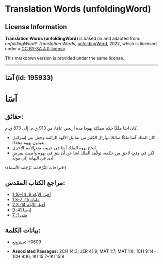 # Translation Words (unfoldingWord)

## License Information

**Translation Words (unfoldingWord)** is based on and adapted from: _unfoldingWord® Translation Words_, [unfoldingWord](https://unfoldingword.org/utw), 2022, which is licensed under a [CC BY-SA 4.0 license](https://creativecommons.org/licenses/by-sa/4.0/legalcode.en).

This markdown version is provided under the same license.



--------------------------------

## آسَا (id: 195933)

آسَا
====

حقائق:
------

كان آسَا ملكًا حكم مملكة يهوذا مدة أربعين عامًا، من 913 ق.م. إلى 873 ق.م.

* كان الملك آسَا ملكًا صالحًا، وأزال الكثير من تماثيل الآلهة الزائفة وجعل بني إسرائيل يعبدون يهوه مجددًا.
* أنجح يهوه الملك آسَا في حروبه ضد الأمم الأخرى.
* لكن في وقتٍ لاحق من حكمه، توقَّفَ الملك آسَا عن أن يثق في يهوه وأُصيبَ بمرضٍ أدى في النهاية إلى موته.

(اقتراحات التَّرْجَمَة: تَرْجَمَة الأسماء)

مراجع الكتاب المقدس:
--------------------

* [1 أخبار الأيام 9: 14–16](https://ref.ly/1Chr9:14-1Chr9:16)
* [1 ملوك 15: 7–8](https://ref.ly/1Kgs15:7-1Kgs15:8)
* [2 أخبار الأيام 14: 3](https://ref.ly/2Chr14:3)
* [إرميا 41: 9](https://ref.ly/Jer41:9)
* [متى 1: 7](https://ref.ly/Matt1:7)

بيانات الكلمة:
--------------

* سترونغ: H0609

* **Associated Passages:** 2CH 14:3; JER 41:9; MAT 1:7; MAT 1:8; 1CH 9:14–1CH 9:16; 1KI 15:7–1KI 15:8

